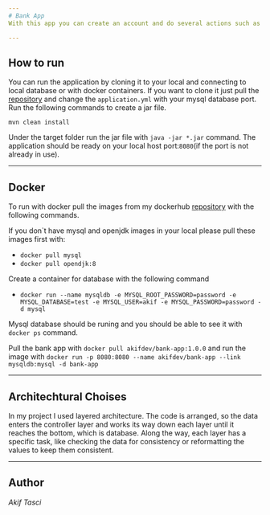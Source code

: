 ```yaml
---
# Bank App
With this app you can create an account and do several actions such as deposit and withdrawal.

---
```


## How to run
You can run the application by cloning it to your local and connecting to local database or with docker containers.
If you want to clone it just pull the [repository](https://github.com/akiftasci/bank-app) and change the `application.yml` with your mysql database
port. Run the following commands to create a jar file.

`mvn clean install`

Under the target folder run the jar file with `java -jar *.jar` command. The application should be ready on your local host port:`8080`(if the port is not already in use).

---
## Docker
To run with docker pull the images from my dockerhub [repository](https://hub.docker.com/r/akifdev/bank-app) with the following commands.

If you don`t have mysql and openjdk images in your local please pull these images first with:

- `docker pull mysql`
- `docker pull opendjk:8`

Create a container for database with the following command

- `docker run --name mysqldb -e MYSQL_ROOT_PASSWORD=password -e MYSQL_DATABASE=test -e MYSQL_USER=akif -e MYSQL_PASSWORD=password -d mysql`

Mysql database should be runing and you should be able to see it with `docker ps` command.

Pull the bank app with `docker pull akifdev/bank-app:1.0.0` and
run the image with `docker run -p 8080:8080 --name akifdev/bank-app --link mysqldb:mysql -d bank-app`

---

## Architechtural Choises

In my project I used layered architecture. The code is arranged, so the data enters the controller layer and
works its way down each layer until it reaches the bottom, which is database. Along the way, each layer has
a specific task, like checking the data for consistency or reformatting the values to keep them consistent.

---

## Author

*Akif Tasci*